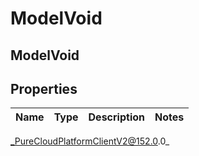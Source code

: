 # ModelVoid

## ModelVoid

## Properties

|Name | Type | Description | Notes|
|------------ | ------------- | ------------- | -------------|



_PureCloudPlatformClientV2@152.0.0_
